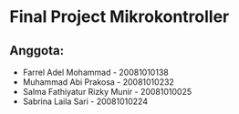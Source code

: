 # Final Project Mikrokontroller

## Anggota:
- Farrel Adel Mohammad          -   20081010138
- Muhammad Abi Prakosa          -   20081010232
- Salma Fathiyatur Rizky Munir  -   20081010025
- Sabrina Laila Sari            -   20081010224
